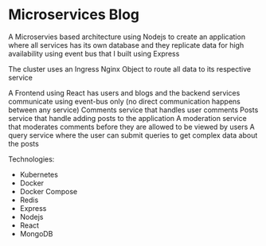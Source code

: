 # Microservices Blog

A Microservies based architecture using Nodejs to create an application where all services has its own database and they replicate data for high availability using event bus that I built using Express

The cluster uses an Ingress Nginx Object to route all data to its respective service

A Frontend using React has users and blogs and the backend services communicate using event-bus only (no direct communication happens between any service)
Comments service that handles user comments
Posts service that handle adding posts to the application
A moderation service that moderates comments before they are allowed to be viewed by users
A query service where the user can submit queries to get complex data about the posts

Technologies:
- Kubernetes
- Docker
- Docker Compose
- Redis
- Express
- Nodejs
- React
- MongoDB
